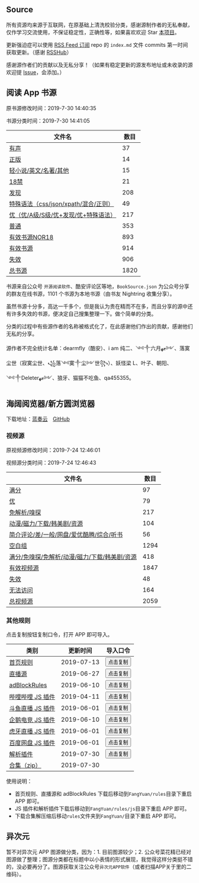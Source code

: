 ## Source

所有资源均来源于互联网，在原基础上清洗校验分类，感谢源制作者的无私奉献，仅作学习交流使用，不保证稳定性，正确性等，如果喜欢欢迎 Star [本项目](https://github.com/MoonBegonia/Source)。

更新强迫症可以使用 [RSS Feed 订阅](https://mb-rsshub.herokuapp.com/github/file/MoonBegonia/Source/master/docs/index.md) repo 的 `index.md` 文件 commits 第一时间获取更新。（感谢 [RSSHub](https://github.com/DIYgod/RSSHub)）

感谢源作者们的贡献以及无私分享！（如果有稳定更新的源发布地址或未收录的源欢迎提 [Issue](https://github.com/MoonBegonia/Source/issues)，会添加。）

## 阅读 App 书源

原书源修改时间：2019-7-30 14:40:35

书源分类时间：2019-7-30 14:41:05

| 文件名                                                           | 数目 |
| ---------------------------------------------------------------- | ---- |
| [有声](./yuedu/audio.json)                                       | 37   |
| [正版](./yuedu/genuine.json)                                     | 14   |
| [轻小说/英文/名著/其他](./yuedu/others.json)                     | 15   |
| [18禁](./yuedu/R18.json)                                         | 21   |
| [发现](./yuedu/discover.json)                                    | 208  |
| [特殊语法（css/json/xpath/混合/正则）](./yuedu/special.json)     | 49   |
| [优（优/A级/S级/优+发现/优+特殊语法）](./yuedu/highQuality.json) | 217  |
| [普通](./yuedu/general.json)                                     | 353  |
| [有效书源NOR18](./yuedu/fullNOR18.json)                          | 893  |
| [有效书源](./yuedu/full.json)                                    | 914  |
| [失效](./yuedu/invalid.json)                                     | 906  |
| [总书源](./yuedu/fullSourceIncludeInvalid.json)                  | 1820 |

书源来自公众号 `开源阅读软件`、酷安评论区等地，`BookSource.json` 为公众号分享的群友在线书源，1101 个书源为本地书源（由书友 Nightring 收集分享）。

虽然书源十分多，高达一千多个，但是我认为贵在精而不在多，而且分享的源中还有许多失效的书源，便决定自己搜集整理一下。做个简单的分类。

分类的过程中有些源作者的名称被格式化了，在此感谢他们作出的贡献，感谢他们无私的分享。

源作者不完全统计名单：dearmfly（酷安）、i am 纯二、༺༒六月ޓﻬ༻、落寞尘世（寂寞尘世、꧁落༺寞༒尘༻世꧂）、妖怪梁 L、叶子、朝阳、༺༒Deleterޓﻬ༻、狼牙、猫猫不吃鱼、qa455355。

## 海阔阅览器/新方圆浏览器

下载地址：[蓝奏云](https://www.lanzous.com/b201988)&emsp;[GitHub](./fangyuan/海阔阅览器_V6.19.0727.15_C776_619072715_jiagu_sign.zip)

### 视频源

原视频源修改时间：2019-7-24 12:46:01

视频源分类时间：2019-7-24 12:46:43

| 文件名                                                                   | 数目 |
| ------------------------------------------------------------------------ | ---- |
| [满分](./fangyuan/fullScore.json)                                        | 97   |
| [优](./fangyuan/highQuality.json)                                        | 79   |
| [免解析/嗅探](./fangyuan/notDetect.json)                                 | 217  |
| [动漫/磁力/下载/韩美剧/资源](./fangyuan/akmd.json)                       | 104  |
| [简介评论/差/一般/网盘/爱优酷腾/综合/听书](./fangyuan/others.json)       | 56   |
| [空白组](./fangyuan/emptyGroup.json)                                     | 1294 |
| [满分/免嗅探/免解析/动漫/磁力/下载/韩美剧/资源](./fangyuan/general.json) | 418  |
| [有效视频源](./fangyuan/full.json)                                       | 1847 |
| [失效](./fangyuan/invalid.json)                                          | 48   |
| [无法访问](./fangyuan/inaccessible.json)                                 | 164  |
| [总视频源](./fangyuan/videoSource/videoRule.json)                        | 2059 |

### 其他规则

点击复制按钮复制口令，打开 APP 即可导入。

  <table>
    <thead>
      <tr>
        <th>类别</th>
        <th>更新时间</th>
        <th>导入口令</th>
      </tr>
    </thead>
    <tbody>
      <tr>
        <td><a href="/Source/fangyuan/rules/home.json">首页规则</a></td>
        <td>2019-07-13</td>
        <td><button class="btn" data-clipboard-text="方圆影视￥home_url￥https://moonbegonia.github.io/Source/fangyuan/rules/home.json">点击复制</button>
        </td>
      </tr>
      <tr>
        <td><a href="/Source/fangyuan/rules/tvLive.json">直播源</a></td>
        <td>2019-06-27</td>
        <td><button class="btn" data-clipboard-text="方圆影视￥tvLive_url￥https://moonbegonia.github.io/Source/fangyuan/rules/tvLive.json">点击复制</button>
      </tr>
      <tr>
        <td><a href="/Source/fangyuan/rules/adBlockRule.txt">adBlockRules</a></td>
        <td>2019-06-10</td>
        <td><button class="btn" data-clipboard-text="方圆影视￥ad_url￥https://moonbegonia.github.io/Source/fangyuan/rules/adBlockRule.txt">点击复制</button>
      </tr>
      <tr>
        <td><a href="/Source/fangyuan/rules/js/m.bilibili.com.js">哔哩哔哩 JS 插件</a></td>
        <td>2019-04-11</td>
        <td><button class="btn" data-clipboard-text="方圆影视￥js_url￥m.bilibili.com@https://moonbegonia.github.io/Source/fangyuan/rules/js/m.bilibili.com.js">点击复制</button>
      </tr>
      <tr>
        <td><a href="/Source/fangyuan/rules/js/m.douyu.com.js">斗鱼直播 JS 插件</a></td>
        <td>2019-06-01</td>
        <td><button class="btn" data-clipboard-text="方圆影视￥js_url￥m.douyu.com@https://moonbegonia.github.io/Source/fangyuan/rules/js/m.douyu.com.js">点击复制</button>
      </tr>
      <tr>
        <td><a href="/Source/fangyuan/rules/js/m.egame.qq.com.js">企鹅电竞 JS 插件</a></td>
        <td>2019-06-10</td>
        <td><button class="btn" data-clipboard-text="方圆影视￥js_url￥m.egame.qq.com@https://moonbegonia.github.io/Source/fangyuan/rules/js/m.egame.qq.com.js">点击复制</button>
      </tr>
      <tr>
        <td><a href="/Source/fangyuan/rules/js/m.huya.com.js">虎牙直播 JS 插件</a></td>
        <td>2019-06-01</td>
        <td><button class="btn" data-clipboard-text="方圆影视￥js_url￥m.huya.com@https://moonbegonia.github.io/Source/fangyuan/rules/js/m.huya.com.js">点击复制</button>
      </tr>
      <tr>
        <td><a href="/Source/fangyuan/rules/js/pan.baidu.com.js">百度网盘 JS 插件</a></td>
        <td>2019-06-01</td>
        <td><button class="btn" data-clipboard-text="方圆影视￥js_url￥pan.baidu.com@https://moonbegonia.github.io/Source/fangyuan/rules/js/pan.baidu.com.js">点击复制</button>
      </tr>
      <tr>
        <td><a href="/Source/fangyuan/rules/js/global.js">解析插件</a></td>
        <td>2019-07-30</td>
        <td><button class="btn" data-clipboard-text="方圆影视￥js_url￥global@https://moonbegonia.github.io/Source/fangyuan/rules/js/global.js">点击复制</button>
      </tr>
      <tr>
        <td><a href="/Source/fangyuan/rules/rules.zip">合集（zip）</a></td>
        <td>2019-07-30</td>
        <td></td>
      </tr>
    </tbody>
  </table>

<script src="https://cdn.jsdelivr.net/npm/clipboard@2/dist/clipboard.min.js"></script>
<script>
  var clipboard = new ClipboardJS('.btn');

  clipboard.on('success', function (e) {
    alert('复制成功，打开 APP 即可导入！')
  });

  clipboard.on('error', function (e) {
    alert('复制失败！')
  });
</script>

使用说明：

- 首页规则、直播源和 adBlockRules 下载后移动到`FangYuan/rules`目录下重启 APP 即可。
- JS 插件和解析插件下载后移动到`FangYuan/rules/js`目录下重启 APP 即可。
- 下载合集解压缩后移动`rules`文件夹到`FangYuan/`目录下重启 APP 即可。

## 异次元

暂不对异次元 APP 图源做分类，因为：1. 目前图源较少；2. 公众号菜花精已经对图源做了整理；图源分类都在标题中以小表情的形式展现，我觉得这样分类挺不错的，没必要再分了。图源获取关注公众号`异次元APP软件`（或者扫描APP关于里的二维码）。
